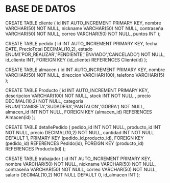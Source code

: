 # BASE DE DATOS

CREATE TABLE cliente (
id INT AUTO_INCREMENT PRIMARY KEY,
nombre VARCHAR(50) NOT NULL,
nickname VARCHAR(50) NOT NULL,
contraseña VARCHAR(50) NOT NULL,
correo VARCHAR(50) NOT NULL,
puntos INT
);

CREATE TABLE pedido (
id INT AUTO_INCREMENT PRIMARY KEY,
fecha DATE,
PrecioTotal DECIMAL(10,2),
estado ENUM('POR_REALIZAR','PENDIENTE','ENVIADO','CANCELADO') NOT NULL,
id_cliente INT,
FOREIGN KEY (id_cliente) REFERENCES Cliente(id)
);

CREATE TABLE almacen (
id INT AUTO_INCREMENT PRIMARY KEY,
nombre VARCHAR(50) NOT NULL,
direccion VARCHAR(100),
telefono VARCHAR(15)
);

CREATE TABLE Producto (
id INT AUTO_INCREMENT PRIMARY KEY,
descripcion VARCHAR(100) NOT NULL,
stock INT NOT NULL ,
precio DECIMAL(10,2) NOT NULL,
categoria ENUM('CAMISETA','SUDADERA','PANTALON','GORRA') NOT NULL,
almacen_id INT NOT NULL,
FOREIGN KEY (almacen_id) REFERENCES Almacen(id)
);

CREATE TABLE detallePedido (
pedido_id INT NOT NULL,
producto_id INT NOT NULL,
precio DECIMAL(10,2) NOT NULL,
cantidad INT NOT NULL DEFAULT 1,
PRIMARY KEY (pedido_id,producto_id),
FOREIGN KEY (pedido_id) REFERENCES Pedido(id),
FOREIGN KEY (producto_id) REFERENCES Producto(id)
);

CREATE TABLE trabajador (
id INT AUTO_INCREMENT PRIMARY KEY,
nombre VARCHAR(50) NOT NULL,
nickname VARCHAR(50) NOT NULL,
contraseña VARCHAR(50) NOT NULL,
correo VARCHAR(50) NOT NULL,
salario DECIMAL(10,2) NOT NULL DEFAULT 0,
id_almacen INT
);
